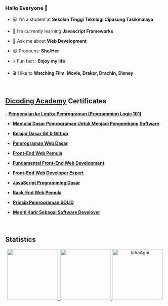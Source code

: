 ### Hallo Everyone 👋

- 💻 I’m a student at **Sekolah Tinggi Teknlogi Cipasung Tasikmalaya**

- 🌱 I’m currently learning **Javascript Frameworks**

- 💬 Ask me about **Web Development**

- 😄 Pronouns: **She/Her**

- ⚡ Fun fact : **Enjoy my life**

- 🎬 I like to **Watching Film, Movie, Drakor, Drachin, Disney**

<br>
<h2 align="left"><a href="https://www.dicoding.com/">Dicoding Academy</a> Certificates</h2>

<h4>  
- <a href="https://www.dicoding.com/certificates/N9ZO70L38ZG5">Pengenalan ke Logika Pemrograman (Programming Logic 101)</a>

- <a href="https://www.dicoding.com/certificates/ERZRMDKRWPYV">Memulai Dasar Pemrograman Untuk Menjadi Pengembang Software</a>
  
- <a href="https://www.dicoding.com/certificates/RVZKKWGGNZD5">Belajar Dasar Git & Github</a>

- <a href="https://www.dicoding.com/certificates/4EXG52QKQXRL">Pemrograman Web Dasar</a>

- <a href="https://www.dicoding.com/certificates/EYX423K96ZDL">Front-End Web Pemula</a>

- <a href="https://www.dicoding.com/certificates/EYX424936ZDL">Fundamental Front-End Web Development</a>

- <a href="https://www.dicoding.com/certificates/MRZM4EDK3XYQ">Front-End Web Developer Expert</a>

- <a href="https://www.dicoding.com/certificates/81P282NVOPOY">JavaScript Programming Dasar</a>

- <a href="https://www.dicoding.com/certificates/QLZ92R8J2X5DV">Back-End Web Pemula</a>
  
- <a href="https://www.dicoding.com/certificates/72ZD90ME9PYW">Prinsip Pemrograman SOLID</a>
  
- <a href="https://www.dicoding.com/certificates/MRZM4DWENXYQ">Meniti Karir Sebagai Software Develover</a>
</h4>

<br>
<h2 align="left">Statistics</h2>
<p align="middle">
<a href="https://github.com/IchaAgni">
  <img height="160em" src="https://github-readme-stats-eight-theta.vercel.app/api?username=IchaAgni&show_icons=true&theme=radical&include_all_commits=true&count_private=true"/>&nbsp;
  <img height="160em" src="https://github-readme-stats-eight-theta.vercel.app/api/top-langs/?username=IchaAgni&layout=compact&langs_count=8&theme=radical"/>
  <img height="160em" src="https://github-readme-streak-stats.herokuapp.com/?user=IchaAgni&theme=radical" alt="IchaAgni" />
</a>
</p>
